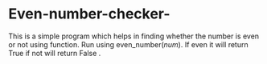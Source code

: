 # Even-number-checker-
This is a simple program which helps in finding whether the number is even or not using function. Run using even_number(*num*). If even it will return True if not will return False .

